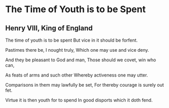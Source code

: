 # The Time of Youth is to be Spent
## Henry VIII, King of England
The time of youth is to be spent
But vice in it should be forfent.

Pastimes there be, I nought truly,
Which one may use and vice deny.

And they be pleasant to God and man,
Those should we covet, win who can,

As feats of arms and such other
Whereby activeness one may utter.

Comparisons in them may lawfully be set,
For thereby courage is surely out fet.

Virtue it is then youth for to spend
In good disports which it doth fend.